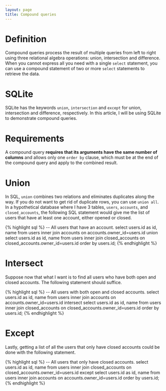 ```yaml
---
layout: page
title: Compound queries
---
```


# Definition

Compound queries process the result of multiple queries from left to right using
three relational algebra operations: union, intersection and difference. When
you cannot express all you need with a single `select` statement, you can use a
compound statement of two or more `select` statements to retrieve the data.

# SQLite

SQLite has the keywords `union`, `intersection` and `except` for union,
intersection and difference, respectively. In this article, I will be using
SQLite to demonstrate compound queries.

# Requirements

A compound query **requires that its arguments have the same number of columns**
and allows only one `order by` clause, which must be at the end of the compound
query and apply to the combined result.

# Union

In SQL, `union` combines two relations and eliminates duplicates along the way.
If you do not want to get rid of duplicate rows, you can use `union all`. In a
hypothetical database where I have 3 tables, `users`, `accounts`, and
`closed_accounts`, the following SQL statement would give me the list of users
that have at least one account, either opened or closed.

{% highlight sql %}
-- All users that have an account.
select users.id as id, name from users
inner join accounts on accounts.owner_id=users.id
union select users.id as id, name from users
inner join closed_accounts on closed_accounts.owner_id=users.id
order by users.id;
{% endhighlight %}

# Intersect

Suppose now that what I want is to find all users who have both open and closed
accounts. The following statement should suffice.

{% highlight sql %}
-- All users with both open and closed accounts.
select users.id as id, name from users
inner join accounts on accounts.owner_id=users.id
intersect select users.id as id, name from users
inner join closed_accounts on closed_accounts.owner_id=users.id
order by users.id;
{% endhighlight %}

# Except

Lastly, getting a list of all the users that only have closed accounts could be
done with the following statement.

{% highlight sql %}
-- All users that only have closed accounts.
select users.id as id, name from users
inner join closed_accounts on closed_accounts.owner_id=users.id
except select users.id as id, name from users
inner join accounts on accounts.owner_id=users.id
order by users.id;
{% endhighlight %}
